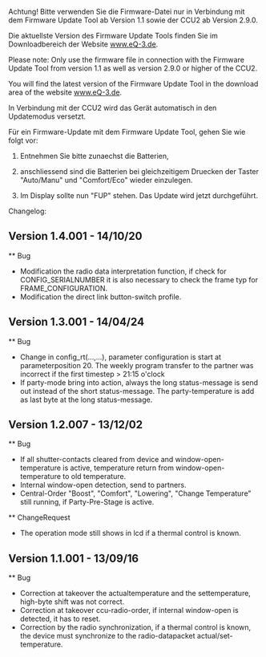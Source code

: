 ﻿Achtung! Bitte verwenden Sie die Firmware-Datei nur in Verbindung mit dem Firmware Update Tool ab Version 1.1 sowie der CCU2 ab Version 2.9.0.

Die aktuellste Version des Firmware Update Tools finden Sie im Downloadbereich der Website www.eQ-3.de.

Please note: Only use the firmware file in connection with the Firmware Update Tool from version 1.1 as well as version 2.9.0 or higher of the CCU2.

You will find the latest version of the Firmware Update Tool in the download area of the website www.eQ-3.de.

In Verbindung mit der CCU2 wird das Gerät automatisch in den Updatemodus versetzt.

Für ein Firmware-Update mit dem Firmware Update Tool, gehen Sie wie folgt vor:

1. Entnehmen Sie bitte zunaechst die Batterien,

2. anschliessend sind die Batterien bei gleichzeitigem Druecken der Taster "Auto/Manu" und "Comfort/Eco" wieder einzulegen.

3. Im Display sollte nun "FUP" stehen. Das Update wird jetzt durchgeführt.


Changelog:

Version 1.4.001 - 14/10/20
--------------------------------------------------------------
** Bug
  * Modification the radio data interpretation function, if check for CONFIG_SERIALNUMBER it is also necessary to 
    check the frame typ for FRAME_CONFIGURATION.
  * Modification the direct link button-switch profile. 

Version 1.3.001 - 14/04/24
--------------------------------------------------------------
** Bug
  * Change in config_rt(...,...), parameter configuration is start at parameterposition 20.
    The weekly program transfer to the partner was incorrect if the first timestep > 21:15 o'clock
  * If party-mode bring into action, always the long status-message is send out instead of the 
    short status-message. The party-temperature is add as last byte at the long status-message.

Version 1.2.007 - 13/12/02
--------------------------------------------------------------
** Bug
  * If all shutter-contacts cleared from device and window-open-temperature is active, temperature return from 
    window-open-temperature to old temperature.
  * Internal window-open detection, send to partners.
  * Central-Order "Boost", "Comfort", "Lowering", "Change Temperature" still running, if Party-Pre-Stage is active.
  
** ChangeRequest  
  * The operation mode still shows in lcd if a thermal control is known.
  
Version 1.1.001 - 13/09/16
--------------------------------------------------------------
** Bug
  * Correction at takeover the actualtemperature and the settemperature, high-byte shift was not correct.
  * Correction at takeover ccu-radio-order, if internal window-open is detected, it has to reset.
  * Correction by the radio synchronization, if a thermal control is known, the device must synchronize to the
    radio-datapacket actual/set-temperature.